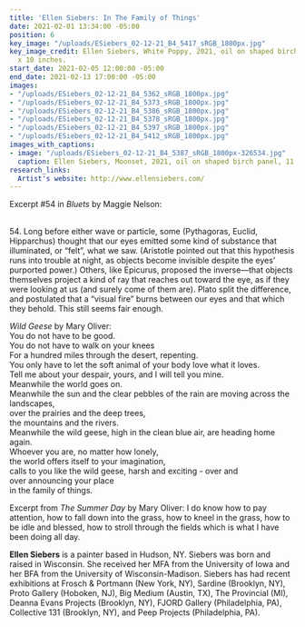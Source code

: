 ```yaml
---
title: 'Ellen Siebers: In The Family of Things'
date: 2021-02-01 13:34:00 -05:00
position: 6
key_image: "/uploads/ESiebers_02-12-21_B4_5417_sRGB_1800px.jpg"
key_image_credit: Ellen Siebers, White Poppy, 2021, oil on shaped birch panel, 10
  x 10 inches.
start_date: 2021-02-05 12:00:00 -05:00
end_date: 2021-02-13 17:00:00 -05:00
images:
- "/uploads/ESiebers_02-12-21_B4_5362_sRGB_1800px.jpg"
- "/uploads/ESiebers_02-12-21_B4_5373_sRGB_1800px.jpg"
- "/uploads/ESiebers_02-12-21_B4_5386_sRGB_1800px.jpg"
- "/uploads/ESiebers_02-12-21_B4_5378_sRGB_1800px.jpg"
- "/uploads/ESiebers_02-12-21_B4_5397_sRGB_1800px.jpg"
- "/uploads/ESiebers_02-12-21_B4_5412_sRGB_1800px.jpg"
images_with_captions:
- image: "/uploads/ESiebers_02-12-21_B4_5387_sRGB_1800px-326534.jpg"
  caption: Ellen Siebers, Moonset, 2021, oil on shaped birch panel, 11 x 11 inches.
research_links:
  Artist's website: http://www.ellensiebers.com/
---
```


Excerpt #54 in​ <i>Bluets</i>​ by Maggie Nelson:

<br>
54. Long before either wave or particle, some (Pythagoras, Euclid, Hipparchus) thought that our eyes emitted some kind of substance that illuminated, or “felt”, what we saw. (Aristotle pointed out that this hypothesis runs into trouble at night, as objects become invisible despite the eyes’ purported power.) Others, like Epicurus, proposed the inverse—that objects themselves project a kind of ray that reaches out toward the eye, as if they were looking at us (and surely come of them are). Plato split the difference, and postulated that a “visual fire” burns between our eyes and that which they behold. This still seems fair enough.

<i>Wild Geese​</i> by Mary Oliver:
<br>You do not have to be good.
<br>You do not have to walk on your knees
<br>For a hundred miles through the desert, repenting.
<br>You only have to let the soft animal of your body love what it loves.
<br>Tell me about your despair, yours, and I will tell you mine.
<br>Meanwhile the world goes on.
<br>Meanwhile the sun and the clear pebbles of the rain are moving across the landscapes,
<br>over the prairies and the deep trees,
<br>the mountains and the rivers.
<br>Meanwhile the wild geese, high in the clean blue air, are heading home again.
<br>Whoever you are, no matter how lonely,
<br>the world offers itself to your imagination,
<br>calls to you like the wild geese, harsh and exciting - over and <br>over announcing your place
<br>in the family of things.

Excerpt from <i>T​he Summer Day</i>​ by Mary Oliver:
I do know how to pay attention, how to fall down into the grass, how to kneel in the grass,
how to be idle and blessed, how to stroll through the fields
which is what I have been doing all day.


<b>Ellen Siebers</b> is a painter based in Hudson, NY. Siebers was born and raised in Wisconsin. She received her MFA from the University of Iowa and her BFA from the University of Wisconsin-Madison. Siebers has had recent exhibitions at Frosch & Portmann (New York, NY), Sardine (Brooklyn, NY), Proto Gallery (Hoboken, NJ), Big Medium (Austin, TX), The Provincial (MI), Deanna Evans Projects (Brooklyn, NY), FJORD Gallery (Philadelphia, PA), Collective 131 (Brooklyn, NY), and Peep Projects (Philadelphia, PA).